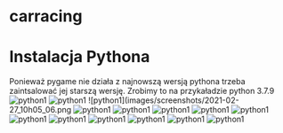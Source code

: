 # carracing

# Instalacja Pythona
Ponieważ pygame nie działa z najnowszą wersją pythona trzeba zaintsalować jej starszą wersję. 
Zrobimy to na przykaładzie python 3.7.9
![python1](images/screenshots/2021-02-27_10h02_27.png)
![python1](images/screenshots/2021-02-27_10h04_39.png)
![python1](images/screenshots/2021-02-27_10h05_06.png
![python1](images/screenshots/2021-02-27_10h07_23.png)
![python1](images/screenshots/2021-02-27_10h08_07.png)
![python1](images/screenshots/2021-02-27_10h08_51.png)
![python1](images/screenshots/2021-02-27_10h09_18.png)
![python1](images/screenshots/2021-02-27_10h11_21.png)
![python1](images/screenshots/2021-02-27_10h11_26.png)
![python1](images/screenshots/2021-02-27_10h16_29.png)
![python1](images/screenshots/2021-02-27_10h16_51.png)
![python1](images/screenshots/2021-02-27_10h18_20.png)
![python1](images/screenshots/2021-02-27_10h19_47.png)
![python1](images/screenshots/2021-02-27_10h20_47.png)
